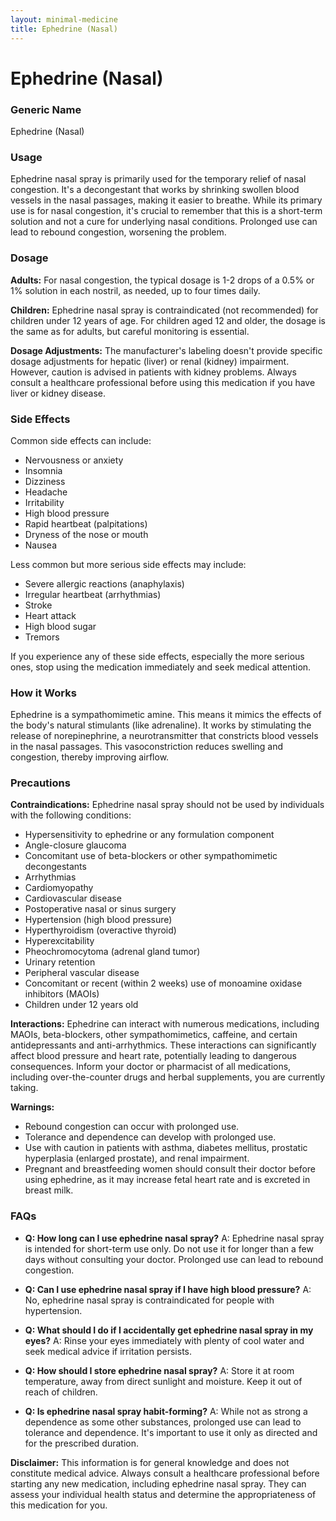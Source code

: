 ```yaml
---
layout: minimal-medicine
title: Ephedrine (Nasal)
---
```


# Ephedrine (Nasal)
### Generic Name
Ephedrine (Nasal)

### Usage
Ephedrine nasal spray is primarily used for the temporary relief of nasal congestion.  It's a decongestant that works by shrinking swollen blood vessels in the nasal passages, making it easier to breathe.  While its primary use is for nasal congestion, it's crucial to remember that this is a short-term solution and not a cure for underlying nasal conditions.  Prolonged use can lead to rebound congestion, worsening the problem.

### Dosage
**Adults:** For nasal congestion, the typical dosage is 1-2 drops of a 0.5% or 1% solution in each nostril, as needed, up to four times daily.

**Children:**  Ephedrine nasal spray is contraindicated (not recommended) for children under 12 years of age.  For children aged 12 and older, the dosage is the same as for adults, but careful monitoring is essential.

**Dosage Adjustments:** The manufacturer's labeling doesn't provide specific dosage adjustments for hepatic (liver) or renal (kidney) impairment. However, caution is advised in patients with kidney problems.  Always consult a healthcare professional before using this medication if you have liver or kidney disease.


### Side Effects
Common side effects can include:

* Nervousness or anxiety
* Insomnia
* Dizziness
* Headache
* Irritability
* High blood pressure
* Rapid heartbeat (palpitations)
* Dryness of the nose or mouth
* Nausea

Less common but more serious side effects may include:

* Severe allergic reactions (anaphylaxis)
* Irregular heartbeat (arrhythmias)
* Stroke
* Heart attack
* High blood sugar
* Tremors

If you experience any of these side effects, especially the more serious ones, stop using the medication immediately and seek medical attention.


### How it Works
Ephedrine is a sympathomimetic amine. This means it mimics the effects of the body's natural stimulants (like adrenaline).  It works by stimulating the release of norepinephrine, a neurotransmitter that constricts blood vessels in the nasal passages. This vasoconstriction reduces swelling and congestion, thereby improving airflow.


### Precautions
**Contraindications:** Ephedrine nasal spray should not be used by individuals with the following conditions:

* Hypersensitivity to ephedrine or any formulation component
* Angle-closure glaucoma
* Concomitant use of beta-blockers or other sympathomimetic decongestants
* Arrhythmias
* Cardiomyopathy
* Cardiovascular disease
* Postoperative nasal or sinus surgery
* Hypertension (high blood pressure)
* Hyperthyroidism (overactive thyroid)
* Hyperexcitability
* Pheochromocytoma (adrenal gland tumor)
* Urinary retention
* Peripheral vascular disease
* Concomitant or recent (within 2 weeks) use of monoamine oxidase inhibitors (MAOIs)
* Children under 12 years old

**Interactions:** Ephedrine can interact with numerous medications, including MAOIs, beta-blockers, other sympathomimetics, caffeine, and certain antidepressants and anti-arrhythmics. These interactions can significantly affect blood pressure and heart rate, potentially leading to dangerous consequences.  Inform your doctor or pharmacist of all medications, including over-the-counter drugs and herbal supplements, you are currently taking.

**Warnings:**

* Rebound congestion can occur with prolonged use.
* Tolerance and dependence can develop with prolonged use.
* Use with caution in patients with asthma, diabetes mellitus, prostatic hyperplasia (enlarged prostate), and renal impairment.
* Pregnant and breastfeeding women should consult their doctor before using ephedrine, as it may increase fetal heart rate and is excreted in breast milk.



### FAQs

* **Q: How long can I use ephedrine nasal spray?** A: Ephedrine nasal spray is intended for short-term use only. Do not use it for longer than a few days without consulting your doctor. Prolonged use can lead to rebound congestion.

* **Q: Can I use ephedrine nasal spray if I have high blood pressure?** A: No, ephedrine nasal spray is contraindicated for people with hypertension.

* **Q: What should I do if I accidentally get ephedrine nasal spray in my eyes?** A: Rinse your eyes immediately with plenty of cool water and seek medical advice if irritation persists.

* **Q: How should I store ephedrine nasal spray?** A: Store it at room temperature, away from direct sunlight and moisture. Keep it out of reach of children.

* **Q: Is ephedrine nasal spray habit-forming?** A:  While not as strong a dependence as some other substances,  prolonged use can lead to tolerance and dependence. It's important to use it only as directed and for the prescribed duration.


**Disclaimer:** This information is for general knowledge and does not constitute medical advice. Always consult a healthcare professional before starting any new medication, including ephedrine nasal spray.  They can assess your individual health status and determine the appropriateness of this medication for you.
